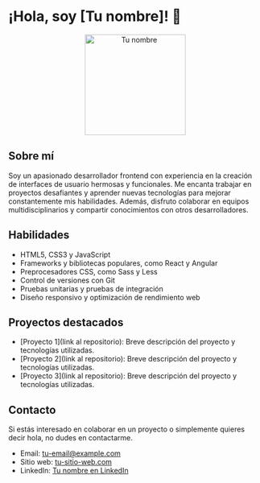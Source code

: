 # ¡Hola, soy [Tu nombre]! 👋

<p align="center">
  <img src="https://your-image-url" alt="Tu nombre" width="200" height="200">
</p>

## Sobre mí

Soy un apasionado desarrollador frontend con experiencia en la creación de interfaces de usuario hermosas y funcionales. Me encanta trabajar en proyectos desafiantes y aprender nuevas tecnologías para mejorar constantemente mis habilidades. Además, disfruto colaborar en equipos multidisciplinarios y compartir conocimientos con otros desarrolladores.

## Habilidades

- HTML5, CSS3 y JavaScript
- Frameworks y bibliotecas populares, como React y Angular
- Preprocesadores CSS, como Sass y Less
- Control de versiones con Git
- Pruebas unitarias y pruebas de integración
- Diseño responsivo y optimización de rendimiento web

## Proyectos destacados

- [Proyecto 1](link al repositorio): Breve descripción del proyecto y tecnologías utilizadas.
- [Proyecto 2](link al repositorio): Breve descripción del proyecto y tecnologías utilizadas.
- [Proyecto 3](link al repositorio): Breve descripción del proyecto y tecnologías utilizadas.

## Contacto

Si estás interesado en colaborar en un proyecto o simplemente quieres decir hola, no dudes en contactarme.

- Email: [tu-email@example.com](mailto:tu-email@example.com)
- Sitio web: [tu-sitio-web.com](https://tu-sitio-web.com)
- LinkedIn: [Tu nombre en LinkedIn](https://www.linkedin.com/in/tu-nombre)

